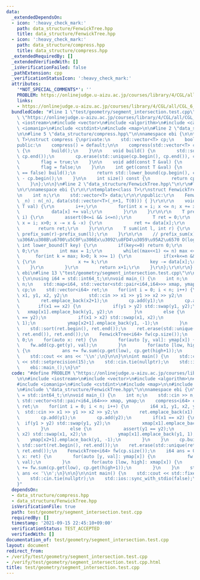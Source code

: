 ```yaml
---
data:
  _extendedDependsOn:
  - icon: ':heavy_check_mark:'
    path: data_structure/FenwickTree.hpp
    title: data_structure/FenwickTree.hpp
  - icon: ':heavy_check_mark:'
    path: data_structure/compress.hpp
    title: data_structure/compress.hpp
  _extendedRequiredBy: []
  _extendedVerifiedWith: []
  _isVerificationFailed: false
  _pathExtension: cpp
  _verificationStatusIcon: ':heavy_check_mark:'
  attributes:
    '*NOT_SPECIAL_COMMENTS*': ''
    PROBLEM: https://onlinejudge.u-aizu.ac.jp/courses/library/4/CGL/all/CGL_6_A
    links:
    - https://onlinejudge.u-aizu.ac.jp/courses/library/4/CGL/all/CGL_6_A
  bundledCode: "#line 1 \"test/geometry/segment_intersection.test.cpp\"\n#define PROBLEM\
    \ \"https://onlinejudge.u-aizu.ac.jp/courses/library/4/CGL/all/CGL_6_A\"\n\n#include\
    \ <iostream>\n#include <vector>\n#include <algorithm>\n#include <cassert>\n#include\
    \ <iomanip>\n#include <cstdint>\n#include <map>\n\n#line 2 \"data_structure/compress.hpp\"\
    \n\n#line 5 \"data_structure/compress.hpp\"\n\nnamespace ebi {\n\ntemplate<class\
    \ T>\nstruct compress {\nprivate:\n    std::vector<T> cp;\n    bool flag = false;\n\
    public:\n    compress() = default;\n\n    compress(std::vector<T> cp) : cp(cp)\
    \ {\n        build();\n    }\n\n    void build() {\n        std::sort(cp.begin(),\
    \ cp.end());\n        cp.erase(std::unique(cp.begin(), cp.end()), cp.end());\n\
    \        flag = true;\n    }\n\n    void add(const T &val) {\n        cp.emplace_back(val);\n\
    \        flag = false;\n    }\n\n    int get(const T &val) {\n        if(flag\
    \ == false) build();\n        return std::lower_bound(cp.begin(), cp.end(), val)\
    \ - cp.begin();\n    }\n\n    int size() const {\n        return cp.size();\n\
    \    }\n};\n\n}\n#line 2 \"data_structure/FenwickTree.hpp\"\n\r\n#line 5 \"data_structure/FenwickTree.hpp\"\
    \n\r\nnamespace ebi {\r\n\r\ntemplate<class T>\r\nstruct FenwickTree {\r\nprivate:\r\
    \n    int n;\r\n    std::vector<T> data;\r\n\r\npublic:\r\n    FenwickTree(int\
    \ _n) : n(_n), data(std::vector<T>(_n+1, T(0))) { }\r\n\r\n    void add(int i,\
    \ T val) {\r\n        i++;\r\n        for(int x = i; x <= n; x += x & -x) {\r\n\
    \            data[x] += val;\r\n        }\r\n    }\r\n\r\n    T prefix_sum(int\
    \ i) {\r\n        assert(0<=i && i<=n);\r\n        T ret = 0;\r\n        for(int\
    \ x = i; x>0; x -= x & -x) {\r\n            ret += data[x];\r\n        }\r\n \
    \       return ret;\r\n    }\r\n\r\n    T sum(int l, int r) {\r\n        return\
    \ prefix_sum(r)-prefix_sum(l);\r\n    }\r\n\r\n    // prefix_sum(x) >= key \u3068\
    \u306A\u308B\u6700\u5C0F\u306Ex\u3092\u8FD4\u3059\u95A2\u6570 O(log N)\r\n   \
    \ int lower_bound(T key) {\r\n        if(key<=0) return 0;\r\n        int x =\
    \ 0;\r\n        int max = 1;\r\n        while((max<<1) <= n) max <<= 1;\r\n  \
    \      for(int k = max; k>0; k >>= 1) {\r\n            if(x+k<=n && data[x+k]<key)\
    \ {\r\n                x += k;\r\n                key -= data[x];\r\n        \
    \    }\r\n        }\r\n        return x+1;\r\n    }\r\n};\r\n\r\n} // namespace\
    \ ebi\n#line 13 \"test/geometry/segment_intersection.test.cpp\"\n\nnamespace ebi\
    \ {\n\nusing i64 = std::int64_t;\n\nvoid main_() {\n    int n;\n    std::cin >>\
    \ n;\n    std::map<i64, std::vector<std::pair<i64,i64>>> xmap, ymap;\n    compress<i64>\
    \ cp;\n    std::vector<i64> ret;\n    for(int i = 0; i < n; i++) {\n        i64\
    \ x1, y1, x2, y2;\n        std::cin >> x1 >> y1 >> x2 >> y2;\n        ret.emplace_back(x1);\n\
    \        ret.emplace_back(x2+1);\n        cp.add(y1);\n        cp.add(y2);\n \
    \       if(x1 == x2) {\n            if(y1 > y2) std::swap(y1, y2);\n         \
    \   xmap[x1].emplace_back(y1, y2);\n        }\n        else {\n            assert(y1\
    \ == y2);\n            if(x1 > x2) std::swap(x1, x2);\n            ymap[x1].emplace_back(y1,\
    \ 1);\n            ymap[x2+1].emplace_back(y1, -1);\n        }\n    }\n    cp.build();\n\
    \    std::sort(ret.begin(), ret.end());\n    ret.erase(std::unique(ret.begin(),\
    \ ret.end()), ret.end());\n    FenwickTree<i64> fw(cp.size());\n    i64 ans =\
    \ 0;\n    for(auto x: ret) {\n        for(auto [y, val]: ymap[x]) {\n        \
    \    fw.add(cp.get(y), val);\n        }\n        for(auto [low, high]: xmap[x])\
    \ {\n            ans += fw.sum(cp.get(low), cp.get(high+1));\n        }\n    }\n\
    \    std::cout << ans << '\\n';\n}\n\n}\n\nint main() {\n    std::cout << std::fixed\
    \ << std::setprecision(15);\n    std::cin.tie(nullptr);\n    std::ios::sync_with_stdio(false);\n\
    \    ebi::main_();\n}\n"
  code: "#define PROBLEM \"https://onlinejudge.u-aizu.ac.jp/courses/library/4/CGL/all/CGL_6_A\"\
    \n\n#include <iostream>\n#include <vector>\n#include <algorithm>\n#include <cassert>\n\
    #include <iomanip>\n#include <cstdint>\n#include <map>\n\n#include \"data_structure/compress.hpp\"\
    \n#include \"data_structure/FenwickTree.hpp\"\n\nnamespace ebi {\n\nusing i64\
    \ = std::int64_t;\n\nvoid main_() {\n    int n;\n    std::cin >> n;\n    std::map<i64,\
    \ std::vector<std::pair<i64,i64>>> xmap, ymap;\n    compress<i64> cp;\n    std::vector<i64>\
    \ ret;\n    for(int i = 0; i < n; i++) {\n        i64 x1, y1, x2, y2;\n      \
    \  std::cin >> x1 >> y1 >> x2 >> y2;\n        ret.emplace_back(x1);\n        ret.emplace_back(x2+1);\n\
    \        cp.add(y1);\n        cp.add(y2);\n        if(x1 == x2) {\n          \
    \  if(y1 > y2) std::swap(y1, y2);\n            xmap[x1].emplace_back(y1, y2);\n\
    \        }\n        else {\n            assert(y1 == y2);\n            if(x1 >\
    \ x2) std::swap(x1, x2);\n            ymap[x1].emplace_back(y1, 1);\n        \
    \    ymap[x2+1].emplace_back(y1, -1);\n        }\n    }\n    cp.build();\n   \
    \ std::sort(ret.begin(), ret.end());\n    ret.erase(std::unique(ret.begin(), ret.end()),\
    \ ret.end());\n    FenwickTree<i64> fw(cp.size());\n    i64 ans = 0;\n    for(auto\
    \ x: ret) {\n        for(auto [y, val]: ymap[x]) {\n            fw.add(cp.get(y),\
    \ val);\n        }\n        for(auto [low, high]: xmap[x]) {\n            ans\
    \ += fw.sum(cp.get(low), cp.get(high+1));\n        }\n    }\n    std::cout <<\
    \ ans << '\\n';\n}\n\n}\n\nint main() {\n    std::cout << std::fixed << std::setprecision(15);\n\
    \    std::cin.tie(nullptr);\n    std::ios::sync_with_stdio(false);\n    ebi::main_();\n\
    }"
  dependsOn:
  - data_structure/compress.hpp
  - data_structure/FenwickTree.hpp
  isVerificationFile: true
  path: test/geometry/segment_intersection.test.cpp
  requiredBy: []
  timestamp: '2021-09-15 22:45:10+09:00'
  verificationStatus: TEST_ACCEPTED
  verifiedWith: []
documentation_of: test/geometry/segment_intersection.test.cpp
layout: document
redirect_from:
- /verify/test/geometry/segment_intersection.test.cpp
- /verify/test/geometry/segment_intersection.test.cpp.html
title: test/geometry/segment_intersection.test.cpp
---
```

